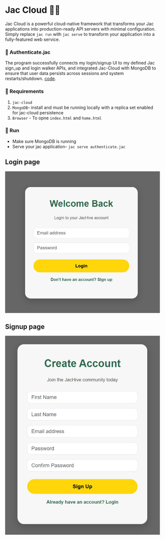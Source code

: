 # Jac Cloud 😶‍🌫️

Jac Cloud is a powerful cloud-native framework that transforms your Jac applications into production-ready API servers with minimal configuration. Simply replace `jac run` with `jac serve` to transform your application into a fully-featured web service.

### 🔐 Authenticate.jac

The program successfully connects my login/signup UI to my defined Jac sign_up and login walker APIs, and integrated Jac-Cloud with MongoDB to ensure that user data persists across sessions and system restarts/shutdown. [code](https://github.com/MithamoMorgan/Building-Generative-AI-Applications/blob/main/Scale_Agnostic/authenticate.jac).

### 🛒 Requirements
1. `jac-cloud`
2. `MongoDB`- install and must be running locally with a replica set enabled for jac-cloud persistence
3. `Browser` - To opne `index.html` and `home.html`

### 🚀 Run
* Make sure MongoDB is running
* Serve your jac application-  `jac serve authenticate.jac`

## Login page
![login_page](https://github.com/MithamoMorgan/Building-Generative-AI-Applications/blob/main/Scale_Agnostic/loginjpg.jpg)

## Signup page
![Sign Up page](https://github.com/MithamoMorgan/Building-Generative-AI-Applications/blob/main/Scale_Agnostic/signup.jpg)

